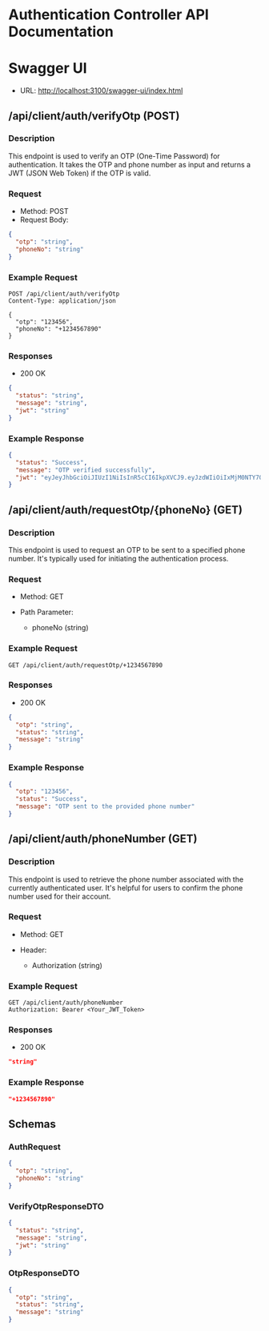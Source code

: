 # Authentication Controller API Documentation

# Swagger UI

- URL: [http://localhost:3100/swagger-ui/index.html](http://localhost:3100/swagger-ui/index.html)

## /api/client/auth/verifyOtp (POST)

### Description
This endpoint is used to verify an OTP (One-Time Password) for authentication. It takes the OTP and phone number as input and returns a JWT (JSON Web Token) if the OTP is valid.

### Request
- Method: POST
- Request Body:

```json
{
  "otp": "string",
  "phoneNo": "string"
}
```

### Example Request
```http
POST /api/client/auth/verifyOtp
Content-Type: application/json

{
  "otp": "123456",
  "phoneNo": "+1234567890"
}
```

### Responses
- 200 OK

```json
{
  "status": "string",
  "message": "string",
  "jwt": "string"
}
```

### Example Response
```json
{
  "status": "Success",
  "message": "OTP verified successfully",
  "jwt": "eyJeyJhbGciOiJIUzI1NiIsInR5cCI6IkpXVCJ9.eyJzdWIiOiIxMjM0NTY7ODkwIiwibmFtZSI6IkpvaG4gRG9lIiwiaWF0IjoxNTE2MjM5MDIyfQ.SflKxwRJSMeKKF2QT4fwpMeJf36POk6yLad"
}
```

## /api/client/auth/requestOtp/{phoneNo} (GET)

### Description
This endpoint is used to request an OTP to be sent to a specified phone number. It's typically used for initiating the authentication process.

### Request
- Method: GET
- Path Parameter:

    - phoneNo (string)

### Example Request
```http
GET /api/client/auth/requestOtp/+1234567890
```

### Responses
- 200 OK

```json
{
  "otp": "string",
  "status": "string",
  "message": "string"
}
```

### Example Response
```json
{
  "otp": "123456",
  "status": "Success",
  "message": "OTP sent to the provided phone number"
}
```

## /api/client/auth/phoneNumber (GET)

### Description
This endpoint is used to retrieve the phone number associated with the currently authenticated user. It's helpful for users to confirm the phone number used for their account.

### Request
- Method: GET
- Header:

    - Authorization (string)

### Example Request
```http
GET /api/client/auth/phoneNumber
Authorization: Bearer <Your_JWT_Token>
```

### Responses
- 200 OK

```json
"string"
```

### Example Response
```json
"+1234567890"
```

## Schemas

### AuthRequest
```json
{
  "otp": "string",
  "phoneNo": "string"
}
```

### VerifyOtpResponseDTO
```json
{
  "status": "string",
  "message": "string",
  "jwt": "string"
}
```

### OtpResponseDTO
```json
{
  "otp": "string",
  "status": "string",
  "message": "string"
}
```
```

